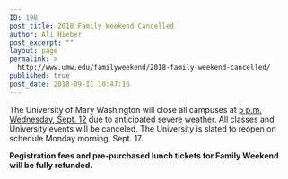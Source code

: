 ```yaml
---
ID: 198
post_title: 2018 Family Weekend Cancelled
author: Ali Hieber
post_excerpt: ""
layout: page
permalink: >
  http://www.umw.edu/familyweekend/2018-family-weekend-cancelled/
published: true
post_date: 2018-09-11 10:47:16
---
```

The University of Mary Washington will close all campuses at <u>5 p.m. Wednesday, Sept. 12</u> due to anticipated severe weather. All classes and University events will be canceled. The University is slated to reopen on schedule Monday morning, Sept. 17.

<strong>Registration fees and pre-purchased lunch tickets for Family Weekend will be fully refunded.</strong>